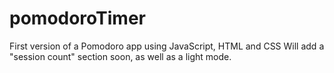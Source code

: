# pomodoroTimer
First version of a Pomodoro app using JavaScript, HTML and CSS
Will add a "session count" section soon, as well as a light mode.
